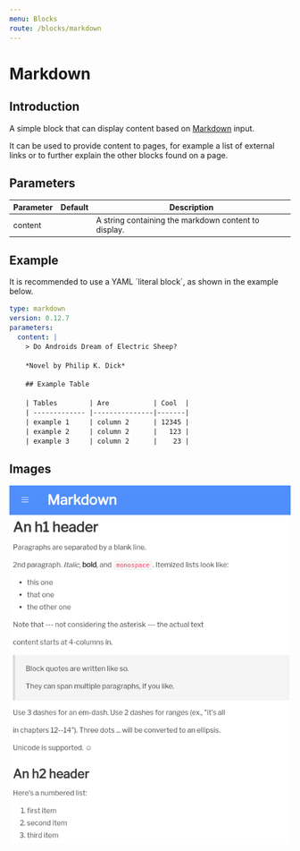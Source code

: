```yaml
---
menu: Blocks
route: /blocks/markdown
---
```


# Markdown

## Introduction

A simple block that can display content based on [Markdown] input.

It can be used to provide content to pages, for example a list of external links or to further
explain the other blocks found on a page.

## Parameters

| Parameter | Default | Description                                          |
| --------- | ------- | ---------------------------------------------------- |
| content   |         | A string containing the markdown content to display. |

## Example

It is recommended to use a YAML ´literal block´, as shown in the example below.

```yaml
type: markdown
version: 0.12.7
parameters:
  content: |
    > Do Androids Dream of Electric Sheep?

    *Novel by Philip K. Dick*

    ## Example Table

    | Tables        | Are           | Cool  |
    | ------------- |---------------|-------|
    | example 1     | column 2      | 12345 |
    | example 2     | column 2      |   123 |
    | example 3     | column 2      |    23 |
```

## Images

<span class="screenshot"></span>

![Markdown screenshot](../images/markdown.png)

[markdown]: https://github.com/adam-p/markdown-here/wiki/Markdown-Cheatsheet
